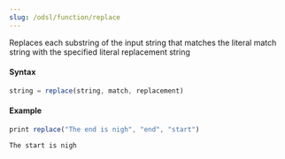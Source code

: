 ```yaml
---
slug: /odsl/function/replace
---
```

Replaces each substring of the input string that matches the literal match string with the specified literal replacement string

#### Syntax
```js
string = replace(string, match, replacement)
```
#### Example
```js
print replace("The end is nigh", "end", "start")
```
```
The start is nigh
```
